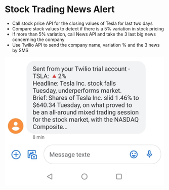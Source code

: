 # Stock Trading News Alert

- Call stock price API for the closing values of Tesla for last two days
- Compare stock values to detect if there is a 5% variation in stock pricing
- If more than 5% variation, call News API and take the 3 last big news concerning the company
- Use Twilio API to send the company name, variation % and the 3 news by SMS

![alt text](https://github.com/macosta-42/100_days_of_code/blob/main/3_Intermediate%2B/day36_Stock_Trading_News_Alert/140706408_3378134822507691_6748183818648452800_n.jpg?raw=true)
